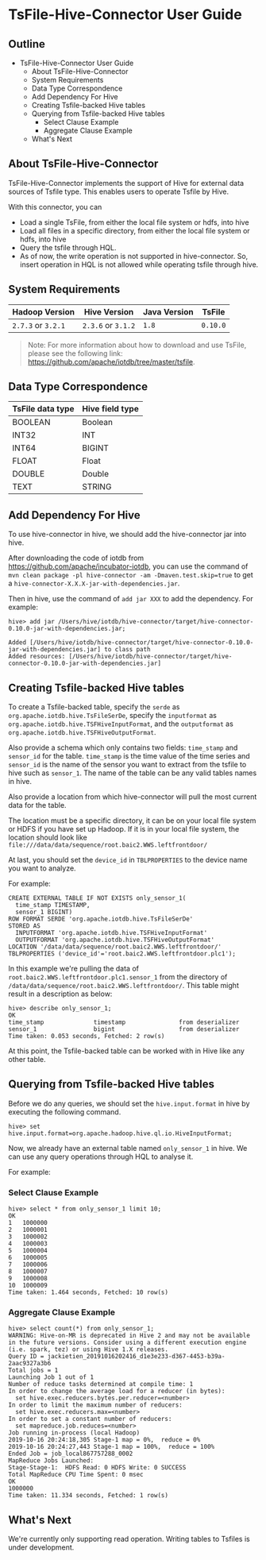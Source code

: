 <!--

    Licensed to the Apache Software Foundation (ASF) under one
    or more contributor license agreements.  See the NOTICE file
    distributed with this work for additional information
    regarding copyright ownership.  The ASF licenses this file
    to you under the Apache License, Version 2.0 (the
    "License"); you may not use this file except in compliance
    with the License.  You may obtain a copy of the License at
    
        http://www.apache.org/licenses/LICENSE-2.0
    
    Unless required by applicable law or agreed to in writing,
    software distributed under the License is distributed on an
    "AS IS" BASIS, WITHOUT WARRANTIES OR CONDITIONS OF ANY
    KIND, either express or implied.  See the License for the
    specific language governing permissions and limitations
    under the License.

-->
# TsFile-Hive-Connector User Guide
<!-- TOC -->
## Outline

- TsFile-Hive-Connector User Guide
	- About TsFile-Hive-Connector
	- System Requirements
	- Data Type Correspondence
	- Add Dependency For Hive
	- Creating Tsfile-backed Hive tables
	- Querying from Tsfile-backed Hive tables
	    - Select Clause Example
	    - Aggregate Clause Example
	- What's Next
		

<!-- /TOC -->

## About TsFile-Hive-Connector

TsFile-Hive-Connector implements the support of Hive for external data sources of Tsfile type. This enables users to operate Tsfile by Hive.

With this connector, you can
* Load a single TsFile, from either the local file system or hdfs, into hive
* Load all files in a specific directory, from either the local file system or hdfs, into hive
* Query the tsfile through HQL.
* As of now, the write operation is not supported in hive-connector. So, insert operation in HQL is not allowed while operating tsfile through hive.

## System Requirements

|Hadoop Version |Hive Version | Java Version | TsFile |
|-------------  |------------ | ------------ |------------ |
| `2.7.3` or `3.2.1`       |    `2.3.6` or `3.1.2`  | `1.8`        | `0.10.0`|

> Note: For more information about how to download and use TsFile, please see the following link: https://github.com/apache/iotdb/tree/master/tsfile.

## Data Type Correspondence

| TsFile data type | Hive field type |
| ---------------- | --------------- |
| BOOLEAN          | Boolean         |
| INT32            | INT             |
| INT64       	   | BIGINT          |
| FLOAT       	   | Float           |
| DOUBLE      	   | Double          |
| TEXT      	   | STRING          |


## Add Dependency For Hive

To use hive-connector in hive, we should add the hive-connector jar into hive.

After downloading the code of iotdb from <https://github.com/apache/incubator-iotdb>, you can use the command of `mvn clean package -pl hive-connector -am -Dmaven.test.skip=true` to get a `hive-connector-X.X.X-jar-with-dependencies.jar`.

Then in hive, use the command of `add jar XXX` to add the dependency. For example:

```
hive> add jar /Users/hive/iotdb/hive-connector/target/hive-connector-0.10.0-jar-with-dependencies.jar;

Added [/Users/hive/iotdb/hive-connector/target/hive-connector-0.10.0-jar-with-dependencies.jar] to class path
Added resources: [/Users/hive/iotdb/hive-connector/target/hive-connector-0.10.0-jar-with-dependencies.jar]
```


## Creating Tsfile-backed Hive tables

To create a Tsfile-backed table, specify the `serde` as `org.apache.iotdb.hive.TsFileSerDe`, 
specify the `inputformat` as `org.apache.iotdb.hive.TSFHiveInputFormat`, 
and the `outputformat` as `org.apache.iotdb.hive.TSFHiveOutputFormat`.

Also provide a schema which only contains two fields: `time_stamp` and `sensor_id` for the table. 
`time_stamp` is the time value of the time series 
and `sensor_id` is the name of the sensor you want to extract from the tsfile to hive such as `sensor_1`. 
The name of the table can be any valid tables names in hive.

Also provide a location from which hive-connector will pull the most current data for the table.

The location must be a specific directory, it can be on your local file system or HDFS if you have set up Hadoop.
If it is in your local file system, the location should look like `file:///data/data/sequence/root.baic2.WWS.leftfrontdoor/`

At last, you should set the `device_id` in `TBLPROPERTIES` to the device name you want to analyze.

For example:

```
CREATE EXTERNAL TABLE IF NOT EXISTS only_sensor_1(
  time_stamp TIMESTAMP,
  sensor_1 BIGINT)
ROW FORMAT SERDE 'org.apache.iotdb.hive.TsFileSerDe'
STORED AS
  INPUTFORMAT 'org.apache.iotdb.hive.TSFHiveInputFormat'
  OUTPUTFORMAT 'org.apache.iotdb.hive.TSFHiveOutputFormat'
LOCATION '/data/data/sequence/root.baic2.WWS.leftfrontdoor/'
TBLPROPERTIES ('device_id'='root.baic2.WWS.leftfrontdoor.plc1');
```
In this example we're pulling the data of `root.baic2.WWS.leftfrontdoor.plc1.sensor_1` from the directory of `/data/data/sequence/root.baic2.WWS.leftfrontdoor/`. 
This table might result in a description as below:

```
hive> describe only_sensor_1;
OK
time_stamp          	timestamp              	from deserializer
sensor_1            	bigint              	from deserializer
Time taken: 0.053 seconds, Fetched: 2 row(s)
```
At this point, the Tsfile-backed table can be worked with in Hive like any other table.

## Querying from Tsfile-backed Hive tables

Before we do any queries, we should set the `hive.input.format` in hive by executing the following command.

```
hive> set hive.input.format=org.apache.hadoop.hive.ql.io.HiveInputFormat;
```

Now, we already have an external table named `only_sensor_1` in hive. 
We can use any query operations through HQL to analyse it.

For example:

### Select Clause Example

```
hive> select * from only_sensor_1 limit 10;
OK
1	1000000
2	1000001
3	1000002
4	1000003
5	1000004
6	1000005
7	1000006
8	1000007
9	1000008
10	1000009
Time taken: 1.464 seconds, Fetched: 10 row(s)
```

### Aggregate Clause Example

```
hive> select count(*) from only_sensor_1;
WARNING: Hive-on-MR is deprecated in Hive 2 and may not be available in the future versions. Consider using a different execution engine (i.e. spark, tez) or using Hive 1.X releases.
Query ID = jackietien_20191016202416_d1e3e233-d367-4453-b39a-2aac9327a3b6
Total jobs = 1
Launching Job 1 out of 1
Number of reduce tasks determined at compile time: 1
In order to change the average load for a reducer (in bytes):
  set hive.exec.reducers.bytes.per.reducer=<number>
In order to limit the maximum number of reducers:
  set hive.exec.reducers.max=<number>
In order to set a constant number of reducers:
  set mapreduce.job.reduces=<number>
Job running in-process (local Hadoop)
2019-10-16 20:24:18,305 Stage-1 map = 0%,  reduce = 0%
2019-10-16 20:24:27,443 Stage-1 map = 100%,  reduce = 100%
Ended Job = job_local867757288_0002
MapReduce Jobs Launched:
Stage-Stage-1:  HDFS Read: 0 HDFS Write: 0 SUCCESS
Total MapReduce CPU Time Spent: 0 msec
OK
1000000
Time taken: 11.334 seconds, Fetched: 1 row(s)
```

## What's Next

We're currently only supporting read operation.
Writing tables to Tsfiles is under development.

